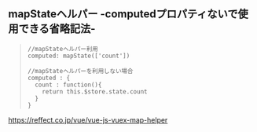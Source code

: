 ## mapStateヘルパー -computedプロパティないで使用できる省略記法-

> ```
> //mapStateヘルパー利用
> computed: mapState(['count'])
> 
> //mapStateヘルパーを利用しない場合
> computed : {
>   count : function(){
>     return this.$store.state.count
>   }
> }
> ```
https://reffect.co.jp/vue/vue-js-vuex-map-helper
